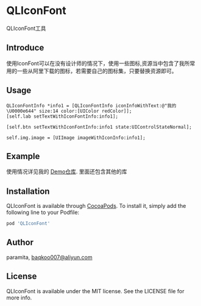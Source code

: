 # QLIconFont
QLIconFont工具
## Introduce
  使用IconFont可以在没有设计师的情况下，使用一些图标,资源当中包含了我所常用的一些从阿里下载的图标，若需要自己的图标集，只要替换资源即可。
  
## Usage
  ```
  QLIconFontInfo *info1 = [QLIconFontInfo iconInfoWithText:@"我的\U0000e644" size:14 color:[UIColor redColor]];
  [self.lab setTextWithIconFontInfo:info1];
  
  [self.btn setTextWithIconFontInfo:info1 state:UIControlStateNormal];
  
  self.img.image = [UIImage imageWithIconInfo:info1];
 ```
  ## Example
  
  使用情况详见我的 [Demo仓库](https://github.com/burtworld/QLDemoProject).
  里面还包含其他的库
 
 
 ## Installation
 
 QLIconFont is available through [CocoaPods](https://cocoapods.org). To install
 it, simply add the following line to your Podfile:
 
 ```ruby
 pod 'QLIconFont'
 ```
 
 ## Author
 
 paramita, baqkoo007@aliyun.com
 
 ## License
 
 QLIconFont is available under the MIT license. See the LICENSE file for more info.
